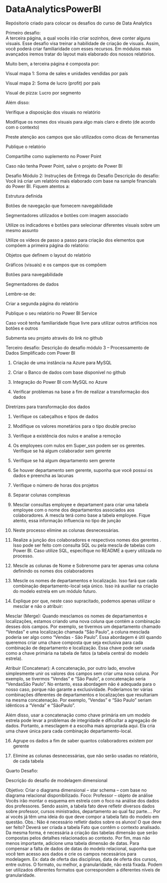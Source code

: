 # DataAnalyticsPowerBI


Repósitorio criado para colocar os desafios do curso de Data Analytics

Primeiro desafio:     
A terceira página, a qual vocês irão criar sozinhos, deve conter alguns visuais. Esse desafio visa treinar a habilidade de criação de visuais. Assim, você poderá criar familiaridade com esses recursos. Em módulos mais avançados iremos tratar do layout mais elaborado dos nossos relatórios.  

Muito bem, a terceira página é composta por: 

Visual mapa 1: Soma de sales e unidades vendidas por país 

Visual mapa 2: Soma de lucro (profit) por país 

Visual de pizza: Lucro por segmento 

 

Além disso: 

Verifique a disposição dos visuais no relatório 

Modifique os nomes dos visuais para algo mais claro e direto (de acordo com o contexto) 

Preste atenção aos campos que são utilizados como dicas de ferramentas  

Publique o relatório 

Compartilhe como suplemento no Power Point 

Caso não tenha Power Point, salve o projeto de Power BI  

Desafio Módulo 2:
Instruções de Entrega do Desafio
Descrição do desafio: Você irá criar um relatório mais elaborado com base na sample financials do Power BI. 
Fiquem atentos a: 

Estrutura definida 

Botões de navegação que fornecem navegabilidade 

Segmentadores utilizados e botões com imagem associado 

Utilize os indicadores e botões para selecionar diferentes visuais sobre um mesmo assunto 

 

Utilize os vídeos de passo a passo para criação dos elementos que compõem a primeira página do relatório: 

Objetos que definem o layout do relatório 

Gráficos (visuais) e os campos que os compõem 

Botões para navegabilidade 

Segmentadores de dados 

 

Lembre-se de: 

Criar a segunda página do relatório 

Publique o seu relatório no Power BI Service 

Caso você tenha familiaridade fique livre para utilizar outros artifícios nos botões e outros 

Submenta seu projeto através do link no github 

Terceiro desafio: 
Descrição do desafio módulo 3 – Processamento de Dados Simplificado com Power BI

1. Criação de uma instância na Azure para MySQL

2. Criar o Banco de dados com base disponível no github

3. Integração do Power BI com MySQL no Azure

4. Verificar problemas na base a fim de realizar a transformação dos dados

Diretrizes para transformação dos dados

1. Verifique os cabeçalhos e tipos de dados

2. Modifique os valores monetários para o tipo double preciso

3. Verifique a existência dos nulos e analise a remoção

4. Os employees com nulos em Super_ssn podem ser os gerentes. Verifique se há algum colaborador sem gerente

5. Verifique se há algum departamento sem gerente

6. Se houver departamento sem gerente, suponha que você possui os dados e preencha as lacunas

7. Verifique o número de horas dos projetos

8. Separar colunas complexas

9. Mesclar consultas employee e departament para criar uma tabela employee com o nome dos departamentos associados aos colaboradores. A mescla terá como base a tabela employee. Fique atento, essa informação influencia no tipo de junção

10. Neste processo elimine as colunas desnecessárias.

11. Realize a junção dos colaboradores e respectivos nomes dos gerentes . Isso pode ser feito com consulta SQL ou pela mescla de tabelas com Power BI. Caso utilize SQL, especifique no README a query utilizada no processo.

12. Mescle as colunas de Nome e Sobrenome para ter apenas uma coluna definindo os nomes dos colaboradores

13. Mescle os nomes de departamentos e localização. Isso fará que cada combinação departamento-local seja único. Isso irá auxiliar na criação do modelo estrela em um módulo futuro.

14. Explique por que, neste caso supracitado, podemos apenas utilizar o mesclar e não o atribuir:
    
Mesclar (Merge):
Quando mesclamos os nomes de departamentos e localizações, estamos criando uma nova coluna que contém a combinação desses dois campos. Por exemplo, se tivermos um departamento chamado “Vendas” e uma localização chamada “São Paulo”, a coluna mesclada poderia ser algo como “Vendas - São Paulo”.
Essa abordagem é útil quando queremos criar uma chave composta que seja exclusiva para cada combinação de departamento e localização. Essa chave pode ser usada como a chave primária na tabela de fatos (a tabela central do modelo estrela).

Atribuir (Concatenar):
A concatenação, por outro lado, envolve simplesmente unir os valores dos campos sem criar uma nova coluna. Por exemplo, se tivermos “Vendas” e “São Paulo”, a concatenação seria “VendasSão Paulo”.
No entanto, essa abordagem não é adequada para o nosso caso, porque não garante a exclusividade. Poderíamos ter várias combinações diferentes de departamentos e localizações que resultariam na mesma concatenação. Por exemplo, “Vendas” e “São Paulo” seriam idênticos a “Venda” e “SãoPaulo”.

Além disso, usar a concatenação como chave primária em um modelo estrela pode levar a problemas de integridade e dificultar a agregação de dados.
Portanto, a mesclagem é a escolha mais apropriada aqui. Ela cria uma chave única para cada combinação departamento-local.


16. Agrupe os dados a fim de saber quantos colaboradores existem por gerente

17. Elimine as colunas desnecessárias, que não serão usadas no relatório, de cada tabela

Quarto Desafio:

Descrição do desafio de modelagem dimensional

Objetivo: 
Criar o diagrama dimensional – star schema – com base no diagrama relacional disponibilizado.
Foco:
Professor – objeto de análise
Vocês irão montar o esquema em estrela com o foco na análise dos dados dos professores. Sendo assim, a tabela fato deve refletir diversos dados sobre professor, cursos ministrados, departamento ao qual faz parte.... Por aí vocês já têm uma ideia do que deve compor a tabela fato do modelo em questão. 
Obs.: Não é necessário refletir dados sobre os alunos!
O que deve ser feito?
Deverá ser criada a tabela Fato que contêm o contexto analisado. Da mesma forma, é necessária a criação das tabelas dimensão que serão compostas pelos detalhes relacionados ao contexto.
Por fim, mas não menos importante, adicione uma tabela dimensão de datas. Para compensar a falta de dados de datas do modelo relacional, suponha que você tem acesso aos dados e crie os campos necessários para modelagem. 
Ex: data de oferta das disciplinas, data de oferta dos cursos, entre outros. O formato, ou melhor, a granularidade, não está fixada. Podem ser utilizados diferentes formatos que correspondem a diferentes níveis de granularidade.

